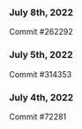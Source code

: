### July 8th, 2022

Commit #262292

### July 5th, 2022

Commit #314353


### July 4th, 2022

Commit #72281

